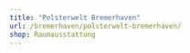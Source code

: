 ```yaml
---
title: "Polsterwelt Bremerhaven"
url: /bremerhaven/polsterwelt-bremerhaven/
shop: Raumausstattung
---
```

